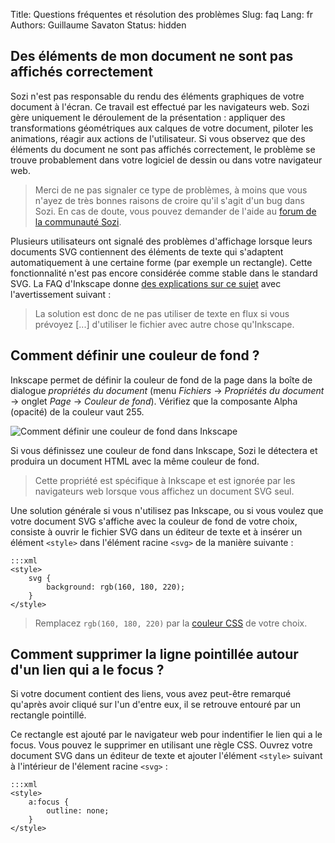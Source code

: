 Title: Questions fréquentes et résolution des problèmes
Slug: faq
Lang: fr
Authors: Guillaume Savaton
Status: hidden

Des éléments de mon document ne sont pas affichés correctement
--------------------------------------------------------------

Sozi n'est pas responsable du rendu des éléments graphiques de votre document à l'écran.
Ce travail est effectué par les navigateurs web.
Sozi gère uniquement le déroulement de la présentation&nbsp;: appliquer des transformations géométriques aux calques de votre document,
piloter les animations, réagir aux actions de l'utilisateur.
Si vous observez que des éléments du document ne sont pas affichés correctement, le problème se trouve probablement dans votre logiciel de dessin ou dans votre navigateur web.

> Merci de ne pas signaler ce type de problèmes, à moins que vous n'ayez de très bonnes raisons de croire qu'il s'agit d'un bug dans Sozi.
> En cas de doute, vous pouvez demander de l'aide au [forum de la communauté Sozi](/community).

Plusieurs utilisateurs ont signalé des problèmes d'affichage lorsque leurs documents SVG contiennent
des éléments de texte qui s'adaptent automatiquement à une certaine forme (par exemple un rectangle).
Cette fonctionnalité n'est pas encore considérée comme stable dans le standard SVG.
La FAQ d'Inkscape donne [des explications sur ce sujet](https://inkscape.org/fr/learn/faq/#Flowed_text_doesn%27t_show_up_in_exported_file)
avec l'avertissement suivant&nbsp;:

> La solution est donc de ne pas utiliser de texte en flux si vous prévoyez [...] d'utiliser le fichier avec autre chose qu'Inkscape.

Comment définir une couleur de fond ?
-------------------------------------

Inkscape permet de définir la couleur de fond de la page dans la boîte
de dialogue *propriétés du document*
(menu *Fichiers* &rarr; *Propriétés du document* &rarr; onglet *Page* &rarr; *Couleur de fond*).
Vérifiez que la composante Alpha (opacité) de la couleur vaut 255.

![Comment définir une couleur de fond dans Inkscape]({static}/images/faq/background-fr.png)

Si vous définissez une couleur de fond dans Inkscape, Sozi le détectera
et produira un document HTML avec la même couleur de fond.

> Cette propriété est spécifique à Inkscape et est ignorée par les navigateurs
> web lorsque vous affichez un document SVG seul.

Une solution générale si vous n'utilisez pas Inkscape, ou si vous voulez que votre
document SVG s'affiche avec la couleur de fond de votre choix, consiste à ouvrir
le fichier SVG dans un éditeur de texte et à insérer un élément `<style>`
dans l'élément racine `<svg>` de la manière suivante&nbsp;:

    :::xml
    <style>
        svg {
            background: rgb(160, 180, 220);
        }
    </style>

> Remplacez `rgb(160, 180, 220)` par la [couleur CSS](https://developer.mozilla.org/fr/docs/Web/CSS/color_value) de votre choix.

Comment supprimer la ligne pointillée autour d'un lien qui a le focus&nbsp;?
----------------------------------------------------------------------------

Si votre document contient des liens, vous avez peut-être remarqué qu'après
avoir cliqué sur l'un d'entre eux, il se retrouve entouré par un rectangle pointillé.

Ce rectangle est ajouté par le navigateur web pour indentifier le lien qui a
le focus.
Vous pouvez le supprimer en utilisant une règle CSS.
Ouvrez votre document SVG dans un éditeur de texte et ajouter l'élément `<style>`
suivant à l'intérieur de l'élement racine `<svg>`&nbsp;:

    :::xml
    <style>
        a:focus {
        	outline: none;
        }
    </style>
